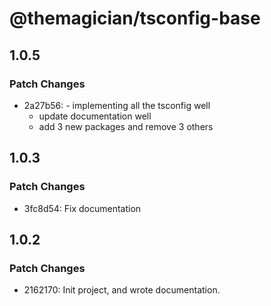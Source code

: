 # @themagician/tsconfig-base

## 1.0.5

### Patch Changes

- 2a27b56: - implementing all the tsconfig well
  - update documentation well
  - add 3 new packages and remove 3 others

## 1.0.3

### Patch Changes

- 3fc8d54: Fix documentation

## 1.0.2

### Patch Changes

- 2162170: Init project, and wrote documentation.
